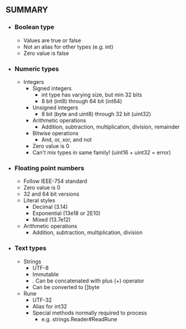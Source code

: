 ## SUMMARY

- ### Boolean type

  - Values are true or false
  - Not an alias for other types (e.g. int)
  - Zero value is false

- ### Numeric types

  - Integers
    - Signed integers
      - int type has varying size, but min 32 bits
      - 8 bit (int8) through 64 bit (int64)
    - Unsigned integers
      - 8 bit (byte and uint8) through 32 bit (uint32)
    - Arithmetic operations
      - Addition, subtraction, multiplication, division, remainder
    - Bitwise operations
      - And, or, xor, and not
    - Zero value is 0
    - Can't mix types in same family! (uint16 + uint32 = error)

- ### Floating point numbers

  - Follow IEEE-754 standard
  - Zero value is 0
  - 32 and 64 bit versions
  - Literal styles
    - Decimal (3.14)
    - Exponential (13e18 or 2E10)
    - Mixed (13.7e12)
  - Arithmetic operations
    - Addition, subtraction, multiplication, division

- ### Text types

  - Strings
    - UTF-8
    - Immutable
    - . Can be concatenated with plus (+) operator
    - Can be converted to []byte
  - Rune
    - UTF-32
    - Alias for int32
    - Special methods normally required to process
      - e.g. strings.Reader#ReadRune
